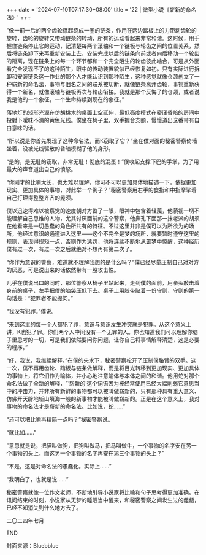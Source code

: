 +++
date = '2024-07-10T07:17:30+08:00'
title = '22 | 微型小说《崭新的命名法》'
+++

“像一前一后的两个齿轮撑起绕成一圈的链条，作用在两边踏板上的力带动齿轮的旋转，齿轮的旋转又带动链条的转动，所有的运动看起来非常和谐。这时候，用手握住链条停止它的运动，记清楚每两个滚轴和一个链板与轮齿之间的位置关系，然后将链条卸下来再重新安装上去，安装完成以后的链条向前或者向后移动一个轮齿的距离，现在链条上的每一个环节都和一个完全陌生的轮齿彼此啮合，可是从外面看完全发现不了的这种陌生，眼中的传动装置貌似已经恢复如初。只有实际进行拆卸和安装链条这一作业的那个人才能认识到那种陌生，这种感觉就像仓颉创立了一种崭新的命名法，事物与旧名之间的联系被切断，就像链条离开齿轮，事物重新获得一个新名，就像滚轴与链板再次与轮齿衔接。我就是那个反悔了的仓颉，或者说我是他的一个象征，一个生命持续到现在的象征。”

落地灯的矩形光源在仿胡桃木的桌面上空延伸，最低亮度模式在密闭昏暗的房间中投射下暧昧不清的黄色光线。僕坐在椅子里，双手握合支颐，慢慢道出这番带有自白意味的话。

“所以说是你首先发现了这种命名法，而K窃取了它？”坐在僕对面的秘密警察倚墙坐着，没被光线驱散的昏暗模糊了他的身形。

“是的，是无耻的窃取，非常无耻！彻底的混蛋！”僕收起支撑下巴的手掌，为了用最大的声音道出自己的愤怒。

“你刚才的比喻太长，也太难以理解，你可不可以更加具体地描述一下，依据更加现实、更加具体的事物，对此举一个例子？”秘密警察用右手的食指和中指摩挲着自己打理得整整齐齐的髭须。

僕以迅速得难以被察觉的速度朝对方瞥了一眼，眼神中包含着轻蔑，他藐视一切不能理解自己思维的人物，尤其讨厌面前的这个警察，他鼻孔下面那一抹老派的胡须在他看来是一切愚蠢的角色所共有的特征。不过这里并非是僕可以为所欲为的场所，他经过意识的通道进入这里——这个不完全是梦的场所，就要暂时遵守这里的规则，表现得规矩一点，否则作为惩罚，他将连续不断地从噩梦中惊醒，这种经历僕有过一次，有过一次之后就绝对不想再有第二次了。

“你作为意识的警察，难道就不理解我想的是什么吗？”僕已经尽量压制自己对对方的厌恶，可是说出来的话依然带有一股攻击性。

几乎在僕说出口的同时，那位警察从椅子里站起来，走到僕的面前，用拳头敲击着身前的桌子，左手把僕的脑袋压低下去。桌子上用胶带贴着一份守则，守则的第一句话是：“犯罪者不能提问。”

“我没有犯罪。”僕说。

“来到这里的每一个人都犯了罪，意识与意识发生冲突就是犯罪。从这个意义上讲，K也犯了罪。你们两个人中间没有一个无罪的人。你也知道我们可以理解你脑子里思考的一切，可是我们依然要问你问题，让你自己将事情解释清楚，这是必要的程序。”

“好，我说，我继续解释。”在僕的央求下，秘密警察松开了压制僕胳臂的双手。这一次，僕不再用齿轮、踏板与链条做解释，而是将目光转移到更加现实、更加具体的事物上，将它们作为喻体，并小心地注意喻体与本体之间的和谐。他用蛇对那个命名法做了全新的解释，“‘崭新的’这个词语因为被经常使用已经大幅削弱它意思当中的冲击力，并非所有新鲜的事物都可以被叫做崭新的，只有那种具有重大意义、仿佛开天辟地斩山填海一般的新事物才能被叫做崭新的。正是在这个意义上，我对事物的命名法才是崭新的命名法。比如说，蛇……”

“还可以把比喻再精简一点吗？”秘密警察说。

“就比如……”

“意思就是说，把猫叫做狗，把狗叫做马，把马叫做牛，一个事物的名字安在另一个事物的头上，而这另一个事物的名字再安在第三个事物的头上？”

“不是，这是对命名法的愚蠢化。实际上……”

“我明白了，也就是说……”

秘密警察就像一位作文老师，不断地引导小说家将比喻和句子思考得更加准确。在讯问结束的时刻，小说家从无梦的睡眠当中醒来，和秘密警察之间发生过的龃龉，已经不知消失到什么地方去了。

二〇二四年七月

END

封面来源：Bluebblue



